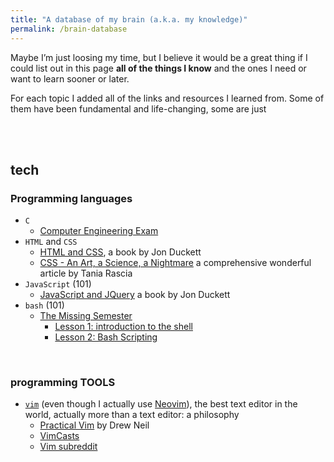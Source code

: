 ```yaml
---
title: "A database of my brain (a.k.a. my knowledge)"
permalink: /brain-database
---
```

Maybe I’m just loosing my time, but I believe it would be a great thing if I could list out in this page **all of the things I know** and the ones I need or want to learn sooner or later.

For each topic I added all of the links and resources I learned from. Some of them have been fundamental and life-changing, some are just 

<br />
<br />

## tech

### Programming languages

- `C`
	- [Computer Engineering Exam](https://didattica.polito.it/pls/portal30/gap.pkg_guide.viewGap?p_cod_ins=04JCJLM&p_a_acc=2020&p_header=S&p_lang=EN)
- `HTML` and  `CSS`
	- [HTML and CSS](http://www.htmlandcssbook.com/), a book by Jon Duckett
	- [CSS - An Art, a Science, a Nightmare](https://www.taniarascia.com/overview-of-css-concepts/) a comprehensive wonderful article by Tania Rascia
- `JavaScript` (101)
	- [JavaScript and JQuery](http://www.javascriptbook.com/) a book by Jon Duckett
- `bash` (101)
	- [The Missing Semester](https://missing.csail.mit.edu)
		- [Lesson 1: introduction to the shell](https://missing.csail.mit.edu/2020/course-shell/)
		- [Lesson 2: Bash Scripting](https://missing.csail.mit.edu/2020/shell-tools/)

<br />

### programming TOOLS

- [`vim`](https://www.vim.org/) (even though I actually use [Neovim](https://neovim.io/)), the best text editor in the world, actually more than a text editor: a philosophy
	- [Practical Vim](https://pragprog.com/book/dnvim/practical-vim) by Drew Neil
	- [VimCasts](vimcasts.org)
	- [Vim subreddit](https://www.reddit.com/r/vim/)

<br />
